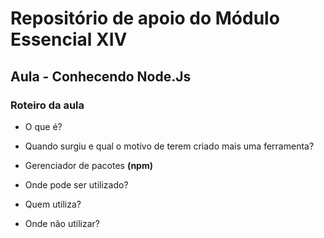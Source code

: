 # Repositório de apoio do Módulo Essencial XIV

## Aula - Conhecendo Node.Js

### Roteiro da aula

- O que é?

- Quando surgiu e qual o motivo de terem criado mais uma ferramenta?

- Gerenciador de pacotes **(npm)**

- Onde pode ser utilizado?

- Quem utiliza?

- Onde não utilizar?
